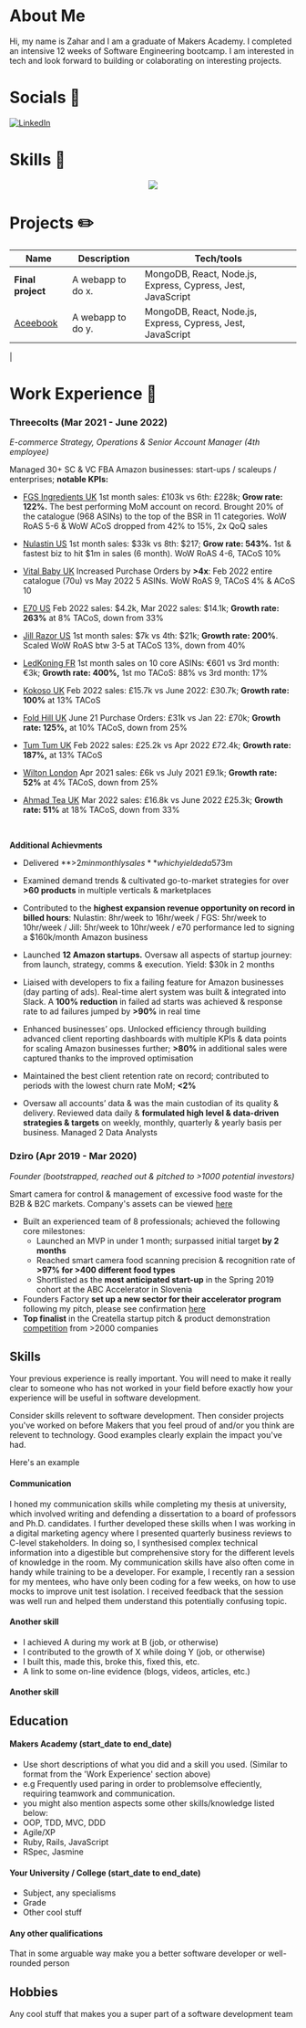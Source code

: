 # About Me

Hi, my name is Zahar and I am a graduate of Makers Academy. I completed an intensive 12 weeks of Software Engineering bootcamp. I am interested in tech and look forward to building or colaborating on interesting projects. 

# Socials 📒
[![LinkedIn](https://img.shields.io/badge/LinkedIn-%230077B5.svg?logo=linkedin&logoColor=white)](linkedin.com/in/zahar-zelensky) 

# Skills 🧰


<p align="center">
    <img src="https://skillicons.dev/icons?i=js,mongodb,express,react,nodejs,jest,postgres,postman,ruby,html,css,figma&perline=6" />
</p>



# Projects ✏️


| Name                         | Description       | Tech/tools        |
| ---------------------------- | ----------------- | ----------------- |
| **Final project**            | A webapp to do x. | MongoDB, React, Node.js, Express, Cypress, Jest, JavaScript|
| [Aceebook](https://github.com/ZZ3333/acebook-acebookers) | A webapp to do y. | MongoDB, React, Node.js, Express, Cypress, Jest, JavaScript|
| 

# Work Experience 💼

### **Threecolts** (Mar 2021 - June 2022)  
 _E-commerce Strategy, Operations & Senior Account Manager (4th employee)_

Managed 30+ SC & VC FBA Amazon businesses: start-ups / scaleups / enterprises; **notable KPIs:**

- [FGS Ingredients UK](https://www.amazon.co.uk/s?k=Old+India) 1st month sales: £103k vs 6th: £228k; **Grow rate: 122%.** The best performing MoM account on record. Brought 20% of the catalogue (968 ASINs) to the top of the BSR in 11 categories. WoW RoAS 5-6 & WoW ACoS dropped from 42% to 15%, 2x QoQ sales

- [Nulastin US](https://www.amazon.com/stores/page/8A58C49C-E922-4193-86CF-5025A73952FB) 1st month sales: $33k vs 8th: $217; **Grow rate: 543%.** 1st & fastest biz to hit $1m in sales (6 month). WoW RoAS 4-6, TACoS 10%

- [Vital Baby UK](https://www.amazon.co.uk/stores/node/16246572031?ie=UTF8&field-lbr_brands_browse-bin=Vital+Baby) Increased Purchase Orders by **>4x**: Feb 2022 entire catalogue (70u) vs May 2022 5 ASINs. WoW RoAS 9, TACoS 4% & ACoS 10

- [E70 US](https://www.amazon.com/stores/e70IntensiveHealing/page/A30756CB-91E6-44FC-95CD-74DCDE9F970E?ref_=ast_bln) Feb 2022 sales: $4.2k, Mar 2022 sales: $14.1k; **Growth rate: 263%** at 8% TACoS, down from 33%

- [Jill Razor US](https://www.amazon.com/stores/Jill/page/01AE771D-A8E3-4D75-B213-D7DF0199CE5D?ref_=ast_bln) 1st month sales: $7k vs 4th: $21k; **Growth rate: 200%**. Scaled WoW RoAS btw 3-5 at TACoS 13%, down from 40%

- [LedKoning FR](https://www.amazon.fr/stores/LEDChampion/page/3A083DBD-2DCB-4513-AF50-85A184E5D54B?ref_=ast_bln) 1st month sales on 10 core ASINs: €601 vs 3rd month: €3k; **Growth rate: 400%,** 1st mo TACoS: 88% vs 3rd month: 17%

- [Kokoso UK](https://www.amazon.co.uk/stores/Kokoso/page/76FCCF77-DCCC-42E2-9D8E-73DF6869CEEC?ref_=ast_bln) Feb 2022 sales: £15.7k vs June 2022: £30.7k; **Growth rate: 100%** at 13% TACoS

 - [Fold Hill UK](https://www.amazon.co.uk/stores/Foldhill/Homepage/page/384C6D05-2556-4BB2-87D9-5A3BAF4C2E4A) June 21 Purchase Orders: £31k vs Jan 22: £70k; **Growth rate: 125%,** at 10% TACoS, down from 25%

 - [Tum Tum UK](https://www.amazon.co.uk/stores/TUMTUM/page/241100A0-3468-412F-8287-8654927F3316?ref_=ast_bln) Feb 2022 sales: £25.2k vs Apr 2022 £72.4k; **Growth rate: 187%,** at 13% TACoS

 - [Wilton London](https://www.amazon.co.uk/stores/Wilton+London/page/12FAB470-6132-482A-97B8-715E245BFE33?ref_=ast_bln) Apr 2021 sales: £6k vs July 2021 £9.1k; **Growth rate: 52%** at 4% TACoS, down from 25%

 - [Ahmad Tea UK](https://www.amazon.co.uk/stores/AhmadTea/page/C3B66E49-A043-4907-8D80-2BC3CEB5F971?ref_=ast_bln) Mar 2022 sales: £16.8k vs June 2022 £25.3k; **Growth rate: 51%** at 18% TACoS, down from 33%

<br>

**Additional Achievments**

- Delivered **>$2m in monthly sales** which yielded a 57% YoY aggregated monthly sales growth across the managed portfolio. Oversaw 4 PPC Associates & 1 Associate Manager, & managed a yearly advertising budget of >$3m
  
- Examined demand trends & cultivated go-to-market strategies for over **>60 products** in multiple verticals & marketplaces
  
- Contributed to the **highest expansion revenue opportunity on record in billed hours**: Nulastin: 8hr/week to 16hr/week / FGS: 5hr/week to 10hr/week / Jill: 5hr/week to 10hr/week / e70 performance led to signing a $160k/month Amazon business

- Launched **12 Amazon startups.** Oversaw all aspects of startup journey: from launch, strategy, comms & execution. Yield: $30k in 2 months
  
- Liaised with developers to fix a failing feature for Amazon businesses (day parting of ads). Real-time alert system was built & integrated into Slack. A **100% reduction** in failed ad starts was achieved & response rate to ad failures jumped by **>90%** in real time
  
- Enhanced businesses’ ops. Unlocked efficiency through building advanced client reporting dashboards with multiple KPIs & data points for scaling Amazon businesses further; **>80%** in additional sales were captured thanks to the improved optimisation
  
- Maintained the best client retention rate on record; contributed to periods with the lowest churn rate MoM; **<2%**

- Oversaw all accounts’ data & was the main custodian of its quality & delivery. Reviewed data daily & **formulated high level & data-driven strategies & targets** on weekly, monthly, quarterly & yearly basis per business. Managed 2 Data Analysts

### **Dziro** (Apr 2019 - Mar 2020)  
_Founder (bootstrapped, reached out & pitched to >1000 potential investors)_

Smart camera for control & management of excessive food waste for the B2B & B2C markets. Company's assets can be viewed [here](https://www.dropbox.com/sh/0twy49x64lovg45/AADMUGwlKAP9JJfjKo-KvTHfa?dl=0)

- Built an experienced team of 8 professionals; achieved the following core milestones:
  - Launched an MVP in under 1 month; surpassed initial target **by 2 months**
  - Reached smart camera food scanning precision & recognition rate of **>97% for >400 different food types**
  - Shortlisted as the **most anticipated start-up** in the Spring 2019 cohort at the ABC Accelerator in Slovenia
- Founders Factory **set up a new sector for their accelerator program** following my pitch, please see confirmation [here](https://drive.google.com/file/d/1ZvKODh-zrlwMjNCSttFowTjqGNexcV23/view)
- **Top finalist** in the Creatella startup pitch & product demonstration [competition](https://creatella.ventures/competition) from >2000 companies

## Skills

Your previous experience is really important. You will need to make it really clear to someone who has not worked in your field before exactly how your experience will be useful in software development.

Consider skills relevent to software development. Then consider projects you've worked on before Makers that you feel proud of and/or you think are relevent to technology. Good examples clearly explain the impact you've had. 


Here's an example

#### Communication
I honed my communication skills while completing my thesis at university, which involved writing and defending a dissertation to a board of professors and Ph.D. candidates. I further developed these skills when I was working in a digital marketing agency where I presented quarterly business reviews to C-level stakeholders. In doing so, I synthesised complex technical information into a digestible but comprehensive story for the different levels of knowledge in the room. My communication skills have also often come in handy while training to be a developer. For example, I recently ran a session for my mentees, who have only been coding for a few weeks, on how to use mocks to improve unit test isolation. I received feedback that the session was well run and helped them understand this potentially confusing topic.

#### Another skill

- I achieved A during my work at B (job, or otherwise)
- I contributed to the growth of X while doing Y (job, or otherwise)
- I built this, made this, broke this, fixed this, etc.
- A link to some on-line evidence (blogs, videos, articles, etc.)

#### Another skill


## Education

#### Makers Academy (start_date to end_date)
- Use short descriptions of what you did and a skill you used. (Similar to format from the 'Work Experience' section above)
- e.g Frequently used paring in order to problemsolve effeciently, requiring teamwork and communication.
- you might also mention aspects some other skills/knowledge listed below: 
- OOP, TDD, MVC, DDD
- Agile/XP
- Ruby, Rails, JavaScript
- RSpec, Jasmine

#### Your University / College (start_date to end_date)

- Subject, any specialisms
- Grade
- Other cool stuff

#### Any other qualifications

That in some arguable way make you a better software developer or well-rounded person

## Hobbies

Any cool stuff that makes you a super part of a software development team
